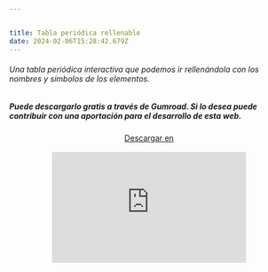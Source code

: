 ```yaml
---


title: Tabla periódica rellenable
date: 2024-02-06T15:28:42.679Z
---
```




###### Una tabla periódica interactiva que podemos ir rellenándola con los nombres y símbolos de los elementos.

<!--more-->

##### Puede descargarlo gratis a través de Gumroad. Si lo desea puede contribuir con una aportación para el desarrollo de esta web.

<center>
<script src="https://gumroad.com/js/gumroad.js"></script><a class="gumroad-button" href="https://apicazorla.gumroad.com/l/whzmw">Descargar en</a>
</center>
&nbsp









<center>
<iframe
    width="350"
    height="200"
    src="https://www.dropbox.com/scl/fi/u7aertckjku1xapi1l9qn/Tabla_periodica_rellenable-Hecho-con-Clipchamp.mp4?rlkey=tum77k269iqbrxwwmdhz7qid2&raw=1"
    frameborder="0"
    allow="autoplay; encrypted-media"
    allowfullscreen
>
</iframe>
</center>
